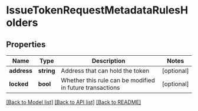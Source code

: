 # IssueTokenRequestMetadataRulesHolders

## Properties
Name | Type | Description | Notes
------------ | ------------- | ------------- | -------------
**address** | **string** | Address that can hold the token | [optional] 
**locked** | **bool** | Whether this rule can be modified in future transactions | [optional] 

[[Back to Model list]](../README.md#documentation-for-models) [[Back to API list]](../README.md#documentation-for-api-endpoints) [[Back to README]](../README.md)


